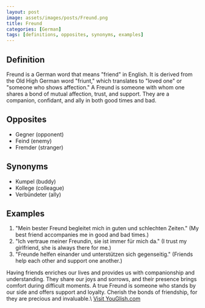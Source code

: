 ```yaml
---
layout: post
image: assets/images/posts/Freund.png
title: Freund
categories: [German]
tags: [definitions, opposites, synonyms, examples]
---
```


## Definition

Freund is a German word that means "friend" in English. It is derived from the Old High German word "friunt," which translates to "loved one" or "someone who shows affection." A Freund is someone with whom one shares a bond of mutual affection, trust, and support. They are a companion, confidant, and ally in both good times and bad.

## Opposites

- Gegner (opponent)
- Feind (enemy)
- Fremder (stranger)

## Synonyms

- Kumpel (buddy)
- Kollege (colleague)
- Verbündeter (ally)

## Examples

1. "Mein bester Freund begleitet mich in guten und schlechten Zeiten." (My best friend accompanies me in good and bad times.)
2. "Ich vertraue meiner Freundin, sie ist immer für mich da." (I trust my girlfriend, she is always there for me.)
3. "Freunde helfen einander und unterstützen sich gegenseitig." (Friends help each other and support one another.)

Having friends enriches our lives and provides us with companionship and understanding. They share our joys and sorrows, and their presence brings comfort during difficult moments. A true Freund is someone who stands by our side and offers support and loyalty. Cherish the bonds of friendship, for they are precious and invaluable.\ <a id="yg-widget-0" class="youglish-widget" data-query="Freund" data-lang="german" data-components="8412" data-auto-start="0" data-bkg-color="theme_light" data-title="How%20to%20pronounce%20Freund%20in%20German"  rel="nofollow" href="https://youglish.com">Visit YouGlish.com</a><script async src="https://youglish.com/public/emb/widget.js" charset="utf-8"></script>